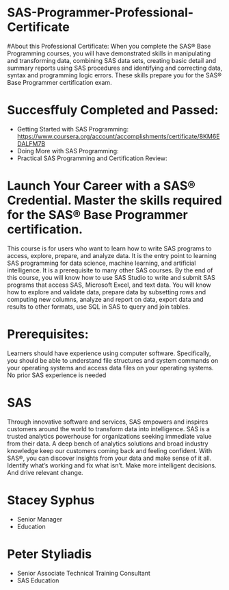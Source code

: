 # SAS-Programmer-Professional-Certificate

#About this Professional Certificate: 
When you complete the SAS® Base Programming courses, you will have demonstrated skills in manipulating and transforming data, combining SAS data sets, creating basic detail and summary reports using SAS procedures and identifying and correcting data, syntax and programming logic errors. These skills prepare you for the SAS® Base Programmer certification exam.

# Succesffuly Completed and Passed:
* Getting Started with SAS Programming: https://www.coursera.org/account/accomplishments/certificate/8KM6EDALFM7B
* Doing More with SAS Programming:
* Practical SAS Programming and Certification Review: 

# Launch Your Career with a SAS® Credential. Master the skills required for the SAS® Base Programmer certification.
This course is for users who want to learn how to write SAS programs to access, explore, prepare, and analyze data. It is the entry point to learning SAS programming for data science, machine learning, and artificial intelligence. It is a prerequisite to many other SAS courses. By the end of this course, you will know how to use SAS Studio to write and submit SAS programs that access SAS, Microsoft Excel, and text data. You will know how to explore and validate data, prepare data by subsetting rows and computing new columns, analyze and report on data, export data and results to other formats, use SQL in SAS to query and join tables. 


# Prerequisites: 
Learners should have experience using computer software. Specifically, you should be able to understand file structures and system commands on your operating systems and access data files on your operating systems. No prior SAS experience is needed
 
  
# SAS
Through innovative software and services, SAS empowers and inspires customers around the world to transform data into intelligence. SAS is a trusted analytics powerhouse for organizations seeking immediate value from their data. A deep bench of analytics solutions and broad industry knowledge keep our customers coming back and feeling confident. With SAS®, you can discover insights from your data and make sense of it all. Identify what’s working and fix what isn’t. Make more intelligent decisions. And drive relevant change.

# Stacey Syphus
* Senior Manager
* Education

# Peter Styliadis
* Senior Associate Technical Training Consultant
* SAS Education
